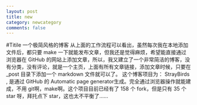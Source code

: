 ```yaml
---
layout: post
title: new
category: newcategory
comments: false
---
```

#Titile
一个极简风格的博客
从上面的工作流程可以看出，虽然每次我在本地添加文件后，都只要 make 一下就能发布文章，但我还是觉得麻烦，希望能直接通过浏览器在 GitHub 的网站上添加文章，所以，我又建立了一个非常简洁的博客，没有分类，没有评论，就是一个主页，上面有所有文章链接，添加文章时候，只要在 _post 目录下添加一个 markdown 文件就可以了。
这个博客项目为： StrayBirds , 是通过 GitHub 的  Automatic page generator生成。完全通过浏览器操作就能建成，不用 git啊，make啊。这个项目目前已经有了 158 个 fork，但是只有 35 个 star 呀，拜托点下 star，这也太不平衡了……
